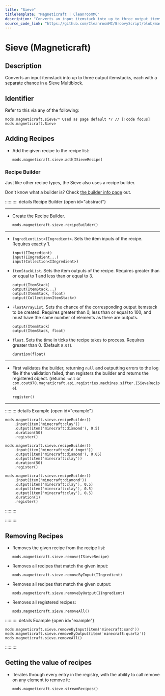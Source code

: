 ```yaml
---
title: "Sieve"
titleTemplate: "Magneticraft | CleanroomMC"
description: "Converts an input itemstack into up to three output itemstacks, each with a separate chance in a Sieve Multiblock."
source_code_link: "https://github.com/CleanroomMC/GroovyScript/blob/master/src/main/java/com/cleanroommc/groovyscript/compat/mods/magneticraft/Sieve.java"
---
```


# Sieve (Magneticraft)

## Description

Converts an input itemstack into up to three output itemstacks, each with a separate chance in a Sieve Multiblock.

## Identifier

Refer to this via any of the following:

```groovy:no-line-numbers {1}
mods.magneticraft.sieve/* Used as page default */ // [!code focus]
mods.magneticraft.Sieve
```


## Adding Recipes

- Add the given recipe to the recipe list:

    ```groovy:no-line-numbers
    mods.magneticraft.sieve.add(ISieveRecipe)
    ```


### Recipe Builder

Just like other recipe types, the Sieve also uses a recipe builder.

Don't know what a builder is? Check [the builder info page](../../getting_started/builder.md) out.

:::::::::: details Recipe Builder {open id="abstract"}

---

- Create the Recipe Builder.

    ```groovy:no-line-numbers
    mods.magneticraft.sieve.recipeBuilder()
    ```

---

- `IngredientList<IIngredient>`. Sets the item inputs of the recipe. Requires exactly 1.

    ```groovy:no-line-numbers
    input(IIngredient)
    input(IIngredient...)
    input(Collection<IIngredient>)
    ```

- `ItemStackList`. Sets the item outputs of the recipe. Requires greater than or equal to 1 and less than or equal to 3.

    ```groovy:no-line-numbers
    output(ItemStack)
    output(ItemStack...)
    output(ItemStack, float)
    output(Collection<ItemStack>)
    ```

- `FloatArrayList`. Sets the chance of the corresponding output itemstack to be created. Requires greater than 0, less than or equal to 100, and must have the same number of elements as there are outputs.

    ```groovy:no-line-numbers
    output(ItemStack)
    output(ItemStack, float)
    ```

- `float`. Sets the time in ticks the recipe takes to process. Requires greater than 0. (Default `0.0f`).

    ```groovy:no-line-numbers
    duration(float)
    ```

---

- First validates the builder, returning `null` and outputting errors to the log file if the validation failed, then registers the builder and returns the registered object. (returns `null` or `com.cout970.magneticraft.api.registries.machines.sifter.ISieveRecipe`).

    ```groovy:no-line-numbers
    register()
    ```

---

::::::::: details Example {open id="example"}
```groovy:no-line-numbers
mods.magneticraft.sieve.recipeBuilder()
    .input(item('minecraft:clay'))
    .output(item('minecraft:diamond'), 0.5)
    .duration(50)
    .register()

mods.magneticraft.sieve.recipeBuilder()
    .input(item('minecraft:gold_ingot'))
    .output(item('minecraft:diamond'), 0.05)
    .output(item('minecraft:clay'))
    .duration(50)
    .register()

mods.magneticraft.sieve.recipeBuilder()
    .input(item('minecraft:diamond'))
    .output(item('minecraft:clay'), 0.5)
    .output(item('minecraft:clay'), 0.5)
    .output(item('minecraft:clay'), 0.5)
    .duration(1)
    .register()
```

:::::::::

::::::::::

## Removing Recipes

- Removes the given recipe from the recipe list:

    ```groovy:no-line-numbers
    mods.magneticraft.sieve.remove(ISieveRecipe)
    ```

- Removes all recipes that match the given input:

    ```groovy:no-line-numbers
    mods.magneticraft.sieve.removeByInput(IIngredient)
    ```

- Removes all recipes that match the given output:

    ```groovy:no-line-numbers
    mods.magneticraft.sieve.removeByOutput(IIngredient)
    ```

- Removes all registered recipes:

    ```groovy:no-line-numbers
    mods.magneticraft.sieve.removeAll()
    ```

:::::::::: details Example {open id="example"}
```groovy:no-line-numbers
mods.magneticraft.sieve.removeByInput(item('minecraft:sand'))
mods.magneticraft.sieve.removeByOutput(item('minecraft:quartz'))
mods.magneticraft.sieve.removeAll()
```

::::::::::

## Getting the value of recipes

- Iterates through every entry in the registry, with the ability to call remove on any element to remove it:

    ```groovy:no-line-numbers
    mods.magneticraft.sieve.streamRecipes()
    ```
